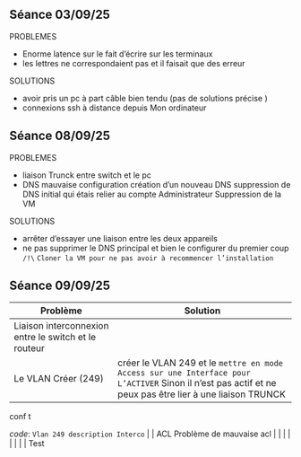 ## Séance 03/09/25

PROBLEMES 

- Enorme latence sur le fait d’écrire sur les terminaux
- les lettres ne correspondaient pas et il faisait que des erreur

SOLUTIONS

- avoir pris un pc à part câble bien tendu (pas de solutions précise )
- connexions ssh à distance depuis Mon ordinateur

## Séance 08/09/25

PROBLEMES 

- liaison Trunck entre switch et le pc
- DNS mauvaise configuration 
création d’un nouveau DNS suppression de DNS initial qui étais relier au compte Administrateur 
Suppression de la VM

SOLUTIONS

- arrêter d’essayer une liaison entre les deux appareils
- ne pas supprimer le DNS principal et bien le configurer du premier coup 
`/!\`    `Cloner la VM pour ne pas avoir à recommencer l’installation`

## Séance 09/09/25

| Problème | Solution |
| --- | --- |
| Liaison interconnexion entre le switch et le routeur 
Le VLAN Créer (249) | créer le VLAN 249 et le `mettre en mode Access sur une Interface pour L’ACTIVER` Sinon il n’est pas actif et ne peux pas être lier à une liaison TRUNCK
conf t 

$code :$  `Vlan 249 description Interco` |
| ACL Problème de mauvaise acl  |  |
|  |  |
|  |  |
Test

